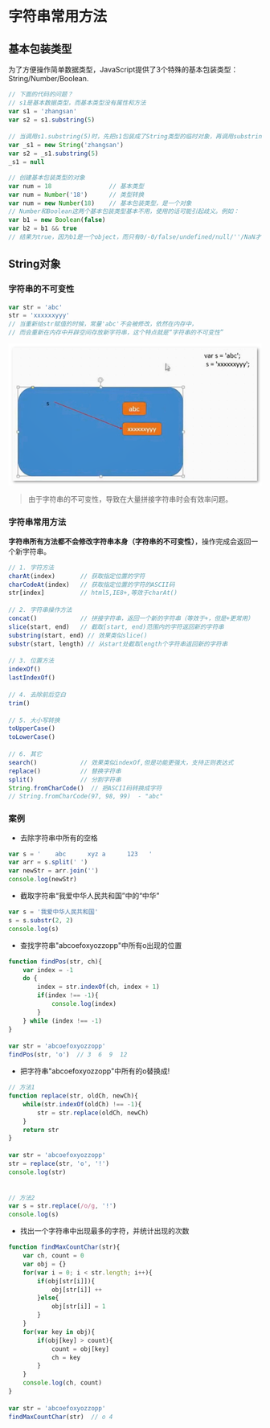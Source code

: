 # 字符串常用方法

## 基本包装类型

为了方便操作简单数据类型，JavaScript提供了3个特殊的基本包装类型：String/Number/Boolean.

```js
// 下面的代码的问题？
// s1是基本数据类型，而基本类型没有属性和方法
var s1 = 'zhangsan'
var s2 = s1.substring(5)

// 当调用s1.substring(5)时，先把s1包装成了String类型的临时对象，再调用substring()方法，最后销毁对象，相当于：
var _s1 = new String('zhangsan')
var s2 = _s1.substring(5)
_s1 = null
```

```js
// 创建基本包装类型的对象
var num = 18				// 基本类型
var num = Number('18')		// 类型转换
var num = new Number(18)	// 基本包装类型，是一个对象
// Number和Boolean这两个基本包装类型基本不用，使用的话可能引起歧义。例如：
var b1 = new Boolean(false)
var b2 = b1 && true
// 结果为true，因为b1是一个object，而只有0/-0/false/undefined/null/''/NaN才会转换成false。
```

## String对象

### 字符串的不可变性

```js
var str = 'abc'
str = 'xxxxxxyyy'
// 当重新给str赋值的时候，常量'abc'不会被修改，依然在内存中，
// 而会重新在内存中开辟空间存放新字符串，这个特点就是“字符串的不可变性”
```

![字符串不可变性](images/zifuchuanbukebianxing.png)

> 由于字符串的不可变性，导致在大量拼接字符串时会有效率问题。

### 字符串常用方法

**字符串所有方法都不会修改字符串本身（字符串的不可变性）**，操作完成会返回一个新字符串。

```js
// 1. 字符方法
charAt(index)  		// 获取指定位置的字符
charCodeAt(index)   // 获取指定位置的字符的ASCII码
str[index]  		// html5,IE8+,等效于charAt()

// 2. 字符串操作方法
concat()			// 拼接字符串，返回一个新的字符串（等效于+，但是+更常用）
slice(start, end)	// 截取[start, end)范围内的字符返回新的字符串
substring(start, end) // 效果类似slice()
substr(start, length) // 从start处截取length个字符串返回新的字符串

// 3. 位置方法
indexOf()
lastIndexOf()

// 4. 去除前后空白
trim()

// 5. 大小写转换
toUpperCase()
toLowerCase()

// 6. 其它
search()  			// 效果类似indexOf,但是功能更强大，支持正则表达式
replace()			// 替换字符串
split()				// 分割字符串
String.fromCharCode()  // 把ASCII码转换成字符
// String.fromCharCode(97, 98, 99)  - "abc"
```

### 案例

- 去除字符串中所有的空格

```js
var s = '    abc      xyz a      123   '
var arr = s.split(' ')
var newStr = arr.join('')
console.log(newStr)
```

- 截取字符串“我爱中华人民共和国”中的“中华”

```js
var s = '我爱中华人民共和国'
s = s.substr(2, 2)
console.log(s)
```

- 查找字符串"abcoefoxyozzopp"中所有o出现的位置

```js
function findPos(str, ch){
    var index = -1
    do {
        index = str.indexOf(ch, index + 1)
        if(index !== -1){
            console.log(index)
        }
    } while (index !== -1)
}

var str = 'abcoefoxyozzopp'
findPos(str, 'o')  // 3  6  9  12
```

- 把字符串"abcoefoxyozzopp"中所有的o替换成!

```js
// 方法1
function replace(str, oldCh, newCh){
    while(str.indexOf(oldCh) !== -1){
        str = str.replace(oldCh, newCh)
    }
    return str
}

var str = 'abcoefoxyozzopp'
str = replace(str, 'o', '!')
console.log(str)


// 方法2
var s = str.replace(/o/g, '!')
console.log(s)
```

- 找出一个字符串中出现最多的字符，并统计出现的次数

```js
function findMaxCountChar(str){
    var ch, count = 0
    var obj = {}
    for(var i = 0; i < str.length; i++){
        if(obj[str[i]]){
            obj[str[i]] ++
        }else{
            obj[str[i]] = 1
        }
    }
    for(var key in obj){
        if(obj[key] > count){
            count = obj[key]
            ch = key
        }
    }
    console.log(ch, count)
}

var str = 'abcoefoxyozzopp'
findMaxCountChar(str)  // o 4
```

